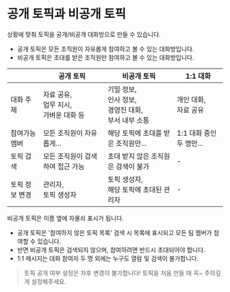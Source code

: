 공개 토픽과 비공개 토픽
=====
상황에 맞춰 토픽을 공개/비공개 대화방으로 만들 수 있습니다.

- 공개 토픽은 모든 조직원이 자유롭게 참여하고 볼 수 있는 대화방입니다.
- 비공개 토픽은 초대를 받은 조직원만 참여하고 볼 수 있는 대화방입니다.

|  | 공개 토픽 | 비공개 토픽 | 1:1 대화 |
|--------|--------|--------|--------|
| 대화 주제 | 자료 공유,<br/> 업무 지시,<br/> 가벼운 대화 등 | 기밀 정보,<br/> 인사 정보,<br/> 경영진 대화,<br/> 부서 내부 소통 | 개인 대화,<br/> 자료 공유 |
| 참여가능 멤버 | 모든 조직원이 자유롭게... | 해당 토픽에 초대를 받은 조직원만... | 1:1 대화 중인 두 명만... |
| 토픽 검색 | 모든 조직원이 검색하여 접근 가능 | 초대 받지 않은 조직원은 검색이 불가 | - |
| 토픽 정보 변경 | 관리자,<br/> 토픽 생성자 | 토픽 생성자,<br/> 해당 토픽에 초대된 관리자 | - |

비공개 토픽은 이름 옆에 자물쇠 표시가 됩니다.

- 공개 토픽은 '참여하지 않은 토픽 목록' 검색 시 목록에 표시되고 모든 팀 멤버가 참여할 수 있습니다.
- 반면 비공개 토픽은 검색되지 않으며, 참여하려면 반드시 초대되어야 합니다.
- 1:1 메시지는 대화 참여자 두 명 외에는 누구도 열람 및 검색이 불가합니다.

> 토픽 공개 여부 설정은 차후 변경이 불가합니다! 토픽을 처음 만들 때 꼭~ 주의깊게 설정해주세요.